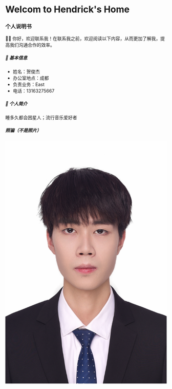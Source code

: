 # Welcom to Hendrick's Home

### 个人说明书

🙋‍♂️ 你好，欢迎联系我！在联系我之前，欢迎阅读以下内容，从而更加了解我，提高我们沟通合作的效率。

##### 👨 基本信息

- 姓名：贺俊杰
- 办公室地点：成都
- 负责业务：East
- 电话：13163275667

##### 🎱 个人简介

睡多久都会困星人；流行音乐爱好者

##### 照骗（不是照片）

![photo](assets/photo.jpg)